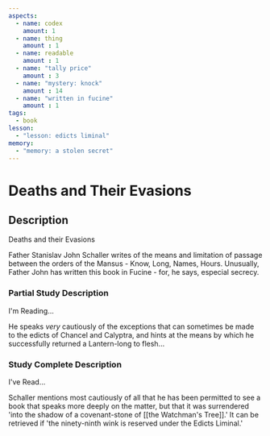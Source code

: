 ```yaml
---
aspects: 
  - name: codex
    amount: 1
  - name: thing
    amount : 1
  - name: readable
    amount : 1
  - name: "tally price"
    amount : 3
  - name: "mystery: knock"
    amount : 14
  - name: "written in fucine"
    amount : 1
tags:
  - book
lesson:
  - "lesson: edicts liminal"
memory:
  - "memory: a stolen secret"
---
```


# Deaths and Their Evasions

## Description
Deaths and their Evasions

Father Stanislav John Schaller writes of the means and limitation of passage between the orders of the Mansus - Know, Long, Names, Hours. Unusually, Father John has written this book in Fucine - for, he says, especial secrecy.
### Partial Study Description
I'm Reading...

He speaks <i>very</i> cautiously of the exceptions that can sometimes be made to the edicts of Chancel and Calyptra, and hints at the means by which he successfully returned a Lantern-long to flesh...
### Study Complete Description
I've Read...

Schaller mentions most cautiously of all that he has been permitted to see a book that speaks more deeply on the matter, but that it was surrendered 'into the shadow of a covenant-stone of [[the Watchman's Tree]].' It can be retrieved if 'the ninety-ninth wink is reserved under the Edicts Liminal.'